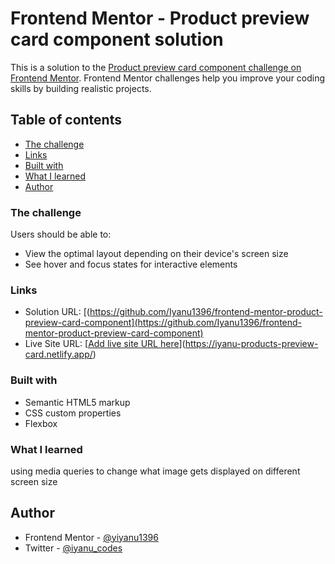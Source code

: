 # Frontend Mentor - Product preview card component solution

This is a solution to the [Product preview card component challenge on Frontend Mentor](https://www.frontendmentor.io/challenges/product-preview-card-component-GO7UmttRfa). Frontend Mentor challenges help you improve your coding skills by building realistic projects. 

## Table of contents

  - [The challenge](#the-challenge)
  - [Links](#links)
  - [Built with](#built-with)
  - [What I learned](#what-i-learned)
- [Author](#author)



### The challenge

Users should be able to:

- View the optimal layout depending on their device's screen size
- See hover and focus states for interactive elements


### Links

- Solution URL: [(https://github.com/Iyanu1396/frontend-mentor-product-preview-card-component](https://github.com/Iyanu1396/frontend-mentor-product-preview-card-component)
- Live Site URL: [[Add live site URL here](https://iyanu-products-preview-card.netlify.app/)](https://iyanu-products-preview-card.netlify.app/)



### Built with

- Semantic HTML5 markup
- CSS custom properties
- Flexbox




### What I learned

using media queries to change what image gets displayed on different screen size


## Author


- Frontend Mentor - [@yiyanu1396](https://www.frontendmentor.io/profile/Iyanu1396)
- Twitter - [@iyanu_codes](https://twitter.com/iyanu_codes)



